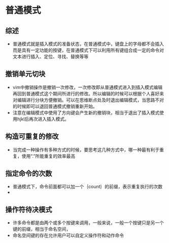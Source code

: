 # 普通模式
## 综述
- 普通模式就是插入模式的准备状态，在普通模式中，键盘上的字母都不会插入而是具有一定功能的按键，在普通模式下可以利用所有键组合成一定的命令对文本进行插入、定位、寻找、替换等等

## 撤销单元切块
- vim中撤销操作是撤销一次修改，一次修改即从普通模式进入到插入模式编辑再回到普通模式这个期间所进行的修改。所以编辑的时候可以根据个人喜好来对编辑进行分块方便撤销。可以在思维断点处及时退出编辑模式，当思路不对的时候即可以退回普通模式撤销重新开始。
- 注意在编辑模式中使用了方向键会产生新的撤销块，相当于退出了插入模式使用hjkl后再次进入插入模式。

## 构造可重复的修改
- 当完成一种操作有多种方式的时候，要思考这几种方式中，哪一种最有利于重复，使用“.”所能重复的效率最高

## 指定命令的次数
- 普通模式下，命令前面都可以加一个｛count｝的前缀，表示重复执行的次数
- 
## 操作符待决模式
- 许多命令都是由两个或多个按键来调用，一般来说，一般一个按键只是另一个键的前缀，相当于命名空间，
- 命名空间键的存在允许用户可以自定义操作符和动作命令